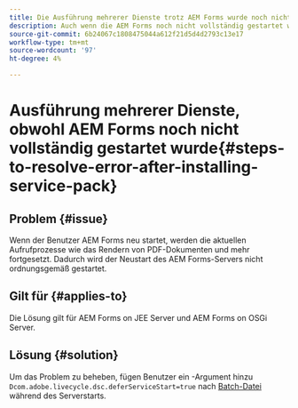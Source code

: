 ```yaml
---
title: Die Ausführung mehrerer Dienste trotz AEM Forms wurde noch nicht gestartet.
description: Auch wenn die AEM Forms noch nicht vollständig gestartet wurde, werden mehrere Dienste verarbeitet.
source-git-commit: 6b24067c1808475044a612f21d5d4d2793c13e17
workflow-type: tm+mt
source-wordcount: '97'
ht-degree: 4%

---
```


# Ausführung mehrerer Dienste, obwohl AEM Forms noch nicht vollständig gestartet wurde{#steps-to-resolve-error-after-installing-service-pack}


## Problem {#issue}

Wenn der Benutzer AEM Forms neu startet, werden die aktuellen Aufrufprozesse wie das Rendern von PDF-Dokumenten und mehr fortgesetzt. Dadurch wird der Neustart des AEM Forms-Servers nicht ordnungsgemäß gestartet.

## Gilt für {#applies-to}

Die Lösung gilt für AEM Forms on JEE Server und AEM Forms on OSGi Server.

## Lösung {#solution}

Um das Problem zu beheben, fügen Benutzer ein -Argument hinzu `Dcom.adobe.livecycle.dsc.deferServiceStart=true` nach [Batch-Datei](https://experienceleague.adobe.com/docs/experience-manager-65/deploying/deploying/command-line-start-and-stop.html#windows-platform-start-bat-script-example) während des Serverstarts.





